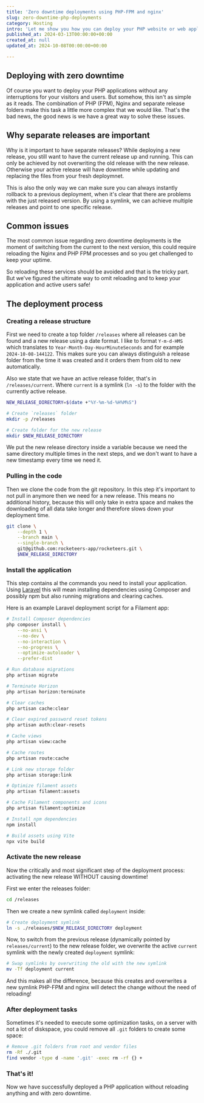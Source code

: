 ```yaml
---
title: 'Zero downtime deployments using PHP-FPM and nginx'
slug: zero-downtime-php-deployments
category: Hosting
intro: 'Let me show you how you can deploy your PHP website or web applications without any downtime, using separate releases so you can rollback to a previous release quickly.'
published_at: 2024-03-13T00:00:00+00:00
created_at: null
updated_at: 2024-10-08T00:00:00+00:00

---
```

## Deploying with zero downtime

Of course you want to deploy your PHP applications without any interruptions for your visitors and users. But somehow, this isn't as simple as it reads. The combination of PHP (FPM), Nginx and separate release folders make this task a little more complex that we would like. That's the bad news, the good news is we have a great way to solve these issues.

## Why separate releases are important

Why is it important to have separate releases? While deploying a new release, you still want to have the current release up and running. This can only be achieved by not overwriting the old release with the new release. Otherwise your active release will have downtime while updating and replacing the files from your fresh deploymnet.

This is also the only way we can make sure you can always instantly rollback to a previous deployment, when it's clear that there are problems with the just released version. By using a symlink, we can achieve multiple releases and point to one specific release.

## Common issues

The most common issue regarding zero downtime deployments is the moment of switching from the current to the next version, this could require reloading the Nginx and PHP FPM processes and so you get challenged to keep your uptime.

So reloading these services should be avoided and that is the tricky part. But we've figured the ultimate way to omit reloading and to keep your application and active users safe!

## The deployment process

### Creating a release structure

First we need to create a top folder `/releases` where all releases can be found and a new release using a date format. I like to format `Y-m-d-HMS` which translates to `Year-Month-Day-HourMinuteSeconds` and for example `2024-10-08-144122`. This makes sure you can always distinguish a release folder from the time it was created and it orders them from old to new automatically.

Also we state that we have an active release folder, that's in `/releases/current`. Where `current` is a symlink (`ln -s`) to the folder with the currently active release.

```bash
NEW_RELEASE_DIRECTORY=$(date +"%Y-%m-%d-%H%M%S")

# Create `releases` folder
mkdir -p /releases

# Create folder for the new release
mkdir $NEW_RELEASE_DIRECTORY
```

We put the new release directory inside a variable because we need the same directory multiple times in the next steps, and we don't want to have a new timestamp every time we need it.


### Pulling in the code

Then we clone the code from the git repository. In this step it's important to not pull in anymore then we need for a new release. This means no additional history, because this will only take in extra space and makes the downloading of all data take longer and therefore slows down your deployment time.

```bash
git clone \
    --depth 1 \
    --branch main \
    --single-branch \
    git@github.com:rocketeers-app/rocketeers.git \
    $NEW_RELEASE_DIRECTORY
```

### Install the application

This step contains al the commands you need to install your application. Using [Laravel](/laravel) this will mean installing dependencies using Composer and possibly npm but also running migrations and clearing caches.

Here is an example Laravel deployment script for a Filament app:

```bash
# Install Composer dependencies
php composer install \
    --no-ansi \
    --no-dev \
    --no-interaction \
    --no-progress \
    --optimize-autoloader \
    --prefer-dist

# Run database migrations
php artisan migrate

# Terminate Horizon
php artisan horizon:terminate

# Clear caches
php artisan cache:clear

# Clear expired password reset tokens
php artisan auth:clear-resets

# Cache views
php artisan view:cache

# Cache routes
php artisan route:cache

# Link new storage folder
php artisan storage:link

# Optimize filament assets
php artisan filament:assets

# Cache Filament components and icons
php artisan filament:optimize

# Install npm dependencies
npm install

# Build assets using Vite
npx vite build
```

### Activate the new release

Now the critically and most significant step of the deployment process: activating the new release WITHOUT causing downtime!

First we enter the releases folder:

```bash
cd /releases
```

Then we create a new symlink called `deployment` inside:

```bash
# Create deployment symlink
ln -s ./releases/$NEW_RELEASE_DIRECTORY deployment
```

Now, to switch from the previous release (dynamically pointed by `releases/current`) to the new release folder, we overwrite the active `current` symlink with the newly created `deployment` symlink:

```bash
# Swap symlinks by overwriting the old with the new symlink
mv -Tf deployment current
```

And this makes all the difference, because this creates and overwrites a new symlink PHP-FPM and nginx will detect the change without the need of reloading!

### After deployment tasks

Sometimes it's needed to execute some optimization tasks, on a server with not a lot of diskspace, you could remove all `.git` folders to create some space:


```bash
# Remove .git folders from root and vendor files
rm -Rf ./.git
find vendor -type d -name '.git' -exec rm -rf {} +
```

### That's it!

Now we have successfully deployed a PHP application without reloading anything and with zero downtime.